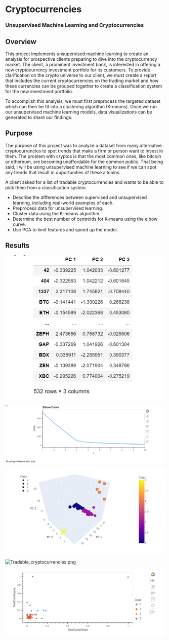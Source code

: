 # Cryptocurrencies

### Unsupervised Machine Learning and Cryptocurrencies

## Overview

This project implements unsupervised machine learning to create an analysis for prospective clients preparing to dive into the cryptocurrency market. The client, a prominent investment bank, is interested in offering a new cryptocurrency investment portfolo for its customers. To provide clarification on the crypto universe to our client, we must create a report that includes the current cryptocurrencies on the trading market and how these currencies can be grouped together to create a classification system for the new investment portfolio.

To accomplish this analysis, we must first preprocess the targeted dataset which can then be fit into a clustering algorithm (K-means). Once we run our unsupervised machine learning models, data visualizations can be generated to share our findings.

## Purpose

The purpose of this project was to analyze a dataset from many alternative cryptocurrencies to spot trends that make a firm or person want to invest in them. The problem with cryptos is that the most common ones, like bitcoin or ethereum, are becoming unaffordable for the common public. That being said, I will be using unsupervised machine learning to see if we can spot any trends that result in opportunities of these altcoins.

A client asked for a list of tradable cryptocurrencies and wants to be able to pick them from a classification system.

- Describe the differences between supervised and unsupervised learning, including real-world examples of each.
- Preprocess data for unsupervised learning.
- Cluster data using the K-means algorithm.
- Determine the best number of centroids for K-means using the elbow curve.
- Use PCA to limit features and speed up the model.

## Results

![Figure1.png](Figure1.png)

![Elbow_Curve.png](Elbow_Curve.png)

![3D_ScatterPlot.png](3D_ScatterPlot.png)

![Tradable_cryptocurrencies.png](Tradable_cryptocurrencies.png)

![Figure2.png](Figure2.png)
